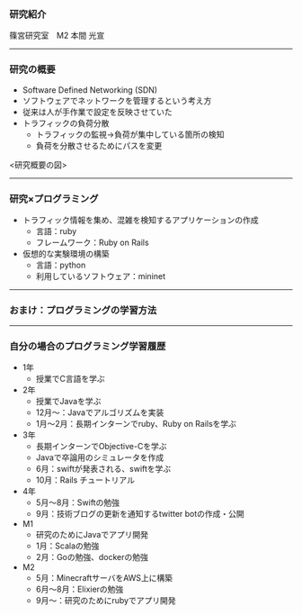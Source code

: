 ### 研究紹介

篠宮研究室　M2 本間 光宣

---

### 研究の概要

-  Software Defined Networking (SDN)
  - ソフトウェアでネットワークを管理するという考え方
  - 従来は人が手作業で設定を反映させていた
- トラフィックの負荷分散
  - トラフィックの監視→負荷が集中している箇所の検知
  - 負荷を分散させるためにパスを変更

<研究概要の図>

---
### 研究×プログラミング

- トラフィック情報を集め、混雑を検知するアプリケーションの作成
  - 言語：ruby
  - フレームワーク：Ruby on Rails
- 仮想的な実験環境の構築
  - 言語：python
  - 利用しているソフトウェア：mininet
  
---

### おまけ：プログラミングの学習方法

---

### 自分の場合のプログラミング学習履歴

- 1年
  - 授業でC言語を学ぶ
- 2年
  - 授業でJavaを学ぶ
  - 12月〜：Javaでアルゴリズムを実装
  - 1月〜2月：長期インターンでruby、Ruby on Railsを学ぶ
- 3年
  - 長期インターンでObjective-Cを学ぶ
  - Javaで卒論用のシミュレータを作成
  - 6月：swiftが発表される、swiftを学ぶ
  - 10月：Rails チュートリアル
- 4年
  - 5月〜8月：Swiftの勉強
  - 9月：技術ブログの更新を通知するtwitter botの作成・公開
- M1
  - 研究のためにJavaでアプリ開発
  - 1月：Scalaの勉強
  - 2月：Goの勉強、dockerの勉強
- M2
  - 5月：MinecraftサーバをAWS上に構築
  - 6月〜8月：Elixierの勉強
  - 9月〜：研究のためにrubyでアプリ開発
